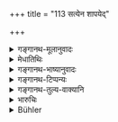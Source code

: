 +++
title = "113 सत्येन शापयेद्"

+++

<details><summary>गङ्गानथ-मूलानुवादः</summary>

The Brāhmaṇa should be made to swear by truth, the Kṣatriya by conveyances and weapons, the Vaiśya by cattle, grains and gold, and the Śūdra by all sins.—(113)
</details>

<details><summary>मेधातिथिः</summary>

[^१०६]:
     The reading should probably be "ebhis", glossed as "vakṣyamāṇāni" and "vakṣyamāṇaiḥ" at 8.88; see also the citation of this phrase at 8.99, where "ebhis" is used.

ननु च यद्य् अहम् एवंकुर्यां तद् इदम् अनिष्टम् आप्नुयाम् इति संकीर्तनक्रियाशपथं तं यः कारयेत् स **शापयेद्** इत्य् उच्यते । **सत्येन** शपे सत्यादिनिबन्धनो ऽयं धर्मो वा मे निष्फलः स्याद् इति । एवं चायुधानाम् अपि करणत्वं वाहनानां च । एतैर् आत्मानं शपतो न वा निष्फलानि स्युर् इति । **गोबीजकाञ्चनानि** वैश्यो हस्तेन स्पर्शयित्वाभिशपेद् एतानि वा मे निष्फलानित् पूर्ववत् । **शूद्रं सर्वैस् तु पातकैः** "वक्ष्यमाणानि पातकानि मे स्युः" इति शूद्रो वाच्यते ॥ ८.११३ ॥
</details>

<details><summary>गङ्गानथ-भाष्यानुवादः</summary>

In as much as the act of ‘swearing’ consists in invoking upon oneself evil consequences,—such as ‘If I do this may such and such an evil befall me,’—when a man is made to say ‘I swear by truth,’ what is meant is—‘may all my merit due to truthfulness become futile.’

‘*Conveyances*’ and ‘*weapons*’ also are the means of swearing in this same sense; when one swears by these it means—‘may these be useless for me.’

‘*Cattle, grains and gold*,’—the Vaiśya should be made to swear by touching these; which would mean ‘may these be useless for me.’

‘*The Śūdra by all sins*’;—the *Śūdra* should be made to say—‘may the following sins befall me.’—(113)
</details>

<details><summary>गङ्गानथ-टिप्पन्यः</summary>

This verse is quoted in *Mitākṣarā* (on 2.73), which adds the following
notes:—To the Brāhmaṇa he should administer the oath—‘If you tell a lie
your truthfulness shall perish’; to the Kṣatriya, ‘your conveyances and
weapons shall be futile’; to the Vaiśya, ‘your cattle, seeds and gold
shall be useless;’ to the Śūdra, ‘if you tell a lie all the sins shall
accrue to thee.’ It adds that verse 102 provides an exception to the
rule here laid down.

It is quoted in *Vyavahāramayūkha* (p. 19), and again on p. 38;—in
*Parāśaramādhava* (Vyavahāra, p. 78);—in *Smṛtitattva* (II, p. 611),
which adds the following notes:—The Brāhmaṇa he shall cause to take the
oath in the form ‘what I say is quite *true*,’ and what he says after
this should be accepted as true;—in *Smṛtisāroddhāra* (p. 336);—in
*Kṛtyakalpataru* (62a);—and in *Vīramitrodaya* (Vyavahāra, 88b).
</details>

<details><summary>गङ्गानथ-तुल्य-वाक्यानि</summary>

*Viṣṇu* (8.20-23).—‘The Brāhmaṇa witness should be asked to *declare*:
the Kṣatriya to *declare the truth*; the Vaiśya should be addressed
thus—“*Thy kine*, *grain and gold shall yield thee no fruit if thou wert
to lie*”: the Śūdra should be addressed thus—“*Thou shall have to atone
for all heavy crimes if thou wert to lie*.”’

*Nārada* (1.248).—‘Let him cause the Brāhmaṇa to swear by truth, the
Kṣatriya by his conveyance and by his weapons, the Vaiśya by his gold,
grains, cows and so forth; or all by venerable deities or deified
ancestors, or by their own pious gifts or meritorious deeds.’
</details>

<details><summary>भारुचिः</summary>

असाक्षिके तत्त्वाभिगमार्थं ब्राह्मणादीन् वर्णान् अभियुक्तान् यथोपदेशं शपथैर् एभिः शापयेत् ॥ ८.११४ ॥
</details>

<details><summary>Bühler</summary>

113	Let the (judge) cause a Brahmana to swear by his veracity, a Kshatriya by his chariot or the animal he rides on and by his weapons, a Vaisya by his kine, grain, and gold, and a Sudra by (imprecating on his own head the guilt) of all grievous offences (pataka).
</details>
